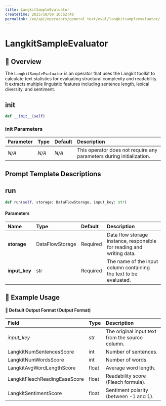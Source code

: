 ```yaml
---
title: LangkitSampleEvaluator
createTime: 2025/10/09 16:52:48
permalink: /en/api/operators/general_text/eval/langkitsampleevaluator/
---
```


# LangkitSampleEvaluator

## 📘 Overview
The `LangkitSampleEvaluator` is an operator that uses the Langkit toolkit to calculate text statistics for evaluating structural complexity and readability. It extracts multiple linguistic features including sentence length, lexical diversity, and sentiment.

## __init__
```python
def __init__(self)
```
### init Parameters
| Parameter | Type | Default | Description |
| :--- | :--- | :--- | :--- |
| *N/A* | *N/A* | *N/A* | This operator does not require any parameters during initialization. |

## Prompt Template Descriptions


## run
```python
def run(self, storage: DataFlowStorage, input_key: str)
```
#### Parameters
| Name | Type | Default | Description |
| :------------- | :---------------- | :---------------- | :------------------------------------------------------------------ |
| **storage** | DataFlowStorage | Required | Data flow storage instance, responsible for reading and writing data. |
| **input_key** | str | Required | The name of the input column containing the text to be evaluated. |

## 🧠 Example Usage


#### 🧾 Default Output Format (Output Format)
| Field | Type | Description |
| :------------------------------ | :---- | :----------------------------------------------- |
| *input_key* | str | The original input text from the source column. |
| LangkitNumSentencesScore | int | Number of sentences. |
| LangkitNumWordsScore | int | Number of words. |
| LangkitAvgWordLengthScore | float | Average word length. |
| LangkitFleschReadingEaseScore | float | Readability score (Flesch formula). |
| LangkitSentimentScore | float | Sentiment polarity (between -1 and 1). |
